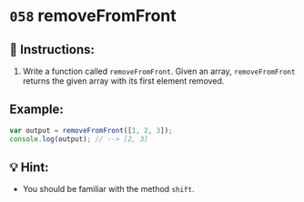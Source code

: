 # `058` removeFromFront

## 📝 Instructions:

1. Write a function called `removeFromFront`. Given an array, `removeFromFront` returns the given array with its first element removed.

## Example:

```Javascript
var output = removeFromFront([1, 2, 3]);
console.log(output); // --> [2, 3]
```

## 💡 Hint:

+ You should be familiar with the method `shift`.